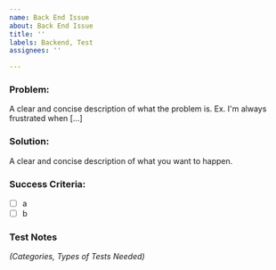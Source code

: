 ```yaml
---
name: Back End Issue
about: Back End Issue
title: ''
labels: Backend, Test
assignees: ''

---
```


### Problem:
A clear and concise description of what the problem is. Ex. I'm always frustrated when [...]

### Solution:
A clear and concise description of what you want to happen.

### Success Criteria:
- [ ] a
- [ ] b

### Test Notes
*(Categories, Types of Tests Needed)*
